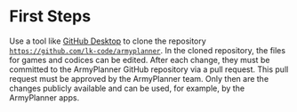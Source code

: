 # First Steps

Use a tool like [GitHub Desktop](https://desktop.github.com/) to clone the repository [`https://github.com/lk-code/armyplanner`](https://github.com/lk-code/armyplanner). In the cloned repository, the files for games and codices can be edited. After each change, they must be committed to the ArmyPlanner GitHub repository via a pull request. This pull request must be approved by the ArmyPlanner team. Only then are the changes publicly available and can be used, for example, by the ArmyPlanner apps.
